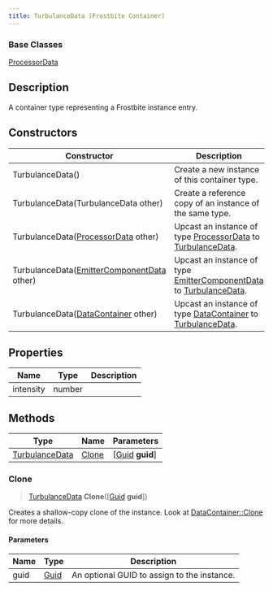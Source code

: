 ```yaml
---
title: TurbulanceData (Frostbite Container)
---
```

### Base Classes

[ProcessorData](ProcessorData)

## Description

A container type representing a Frostbite instance entry.

## Constructors

| Constructor                                                               | Description                                                                                                         |
| ------------------------------------------------------------------------- | ------------------------------------------------------------------------------------------------------------------- |
| TurbulanceData()                                                          | Create a new instance of this container type.                                                                       |
| TurbulanceData(TurbulanceData other)                                      | Create a reference copy of an instance of the same type.                                                            |
| TurbulanceData([ProcessorData](ProcessorData) other)                      | Upcast an instance of type [ProcessorData](ProcessorData) to [TurbulanceData](TurbulanceData).                      |
| TurbulanceData([EmitterComponentData](EmitterComponentData) other)        | Upcast an instance of type [EmitterComponentData](EmitterComponentData) to [TurbulanceData](TurbulanceData).        |
| TurbulanceData([DataContainer](/vext/ref/cls/shr/datacontainer) other) | Upcast an instance of type [DataContainer](/vext/ref/cls/shr/datacontainer) to [TurbulanceData](TurbulanceData). |

## Properties

| Name      | Type   | Description |
| --------- | ------ | ----------- |
| intensity | number |             |

## Methods

| Type                             | Name            | Parameters                                     |
| -------------------------------- | --------------- | ---------------------------------------------- |
| [TurbulanceData](TurbulanceData) | [Clone](#clone) | \[[Guid](/vext/ref/cls/shr/guid) **guid**\] |

### Clone

> [TurbulanceData](TurbulanceData) **Clone**(\[[Guid](/vext/ref/cls/shr/guid) **guid**\])

Creates a shallow-copy clone of the instance. Look at [DataContainer::Clone](/vext/ref/cls/shr/datacontainer#clone) for more details.

#### Parameters

| Name | Type         | Description                                 |
| ---- | ------------ | ------------------------------------------- |
| guid | [Guid](Guid) | An optional GUID to assign to the instance. |
